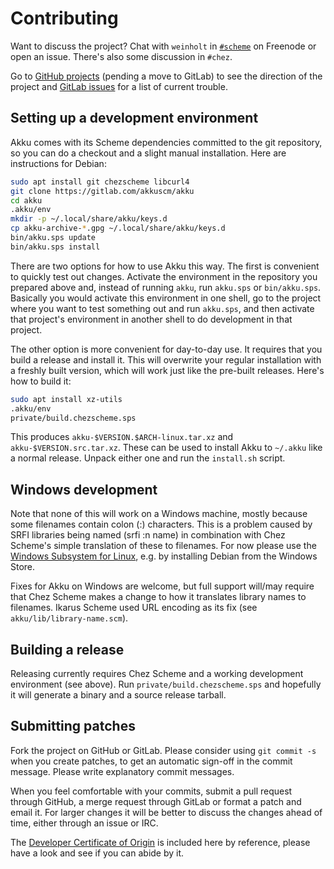 # Contributing

Want to discuss the project? Chat with `weinholt`
in [`#scheme`](irc://irc.freenode.org/#scheme) on Freenode or open an
issue. There's also some discussion in `#chez`.

Go to [GitHub projects][projects] (pending a move to GitLab) to see
the direction of the project and [GitLab issues][issues] for a list of
current trouble.

 [projects]: https://github.com/weinholt/akku/projects
 [issues]: https://gitlab.com/akkuscm/akku/issues

## Setting up a development environment

Akku comes with its Scheme dependencies committed to the git
repository, so you can do a checkout and a slight manual installation.
Here are instructions for Debian:

```sh
sudo apt install git chezscheme libcurl4
git clone https://gitlab.com/akkuscm/akku
cd akku
.akku/env
mkdir -p ~/.local/share/akku/keys.d
cp akku-archive-*.gpg ~/.local/share/akku/keys.d
bin/akku.sps update
bin/akku.sps install
```

There are two options for how to use Akku this way. The first is
convenient to quickly test out changes. Activate the environment in
the repository you prepared above and, instead of running `akku`, run
`akku.sps` or `bin/akku.sps`. Basically you would activate this
environment in one shell, go to the project where you want to test
something out and run `akku.sps`, and then activate that project's
environment in another shell to do development in that project.

The other option is more convenient for day-to-day use. It requires
that you build a release and install it. This will overwrite your
regular installation with a freshly built version, which will work
just like the pre-built releases. Here's how to build it:

```sh
sudo apt install xz-utils
.akku/env
private/build.chezscheme.sps
```

This produces `akku-$VERSION.$ARCH-linux.tar.xz` and
`akku-$VERSION.src.tar.xz`. These can be used to install Akku to
`~/.akku` like a normal release. Unpack either one and run the
`install.sh` script.

## Windows development

Note that none of this will work on a Windows machine, mostly because
some filenames contain colon (:) characters. This is a problem caused
by SRFI libraries being named (srfi :n name) in combination with Chez
Scheme's simple translation of these to filenames. For now please use
the [Windows Subsystem for Linux][wsl], e.g. by installing Debian from
the Windows Store.

 [wsl]: https://docs.microsoft.com/en-us/windows/wsl/install-win10

Fixes for Akku on Windows are welcome, but full support will/may
require that Chez Scheme makes a change to how it translates library
names to filenames. Ikarus Scheme used URL encoding as its fix (see
`akku/lib/library-name.scm`).

## Building a release

Releasing currently requires Chez Scheme and a working development
environment (see above). Run `private/build.chezscheme.sps` and
hopefully it will generate a binary and a source release tarball.

## Submitting patches

Fork the project on GitHub or GitLab. Please consider using `git
commit -s` when you create patches, to get an automatic sign-off in
the commit message. Please write explanatory commit messages.

When you feel comfortable with your commits, submit a pull request
through GitHub, a merge request through GitLab or format a patch and
email it. For larger changes it will be better to discuss the changes
ahead of time, either through an issue or IRC.

The
[Developer Certificate of Origin](https://developercertificate.org/)
is included here by reference, please have a look and see if you can
abide by it.

